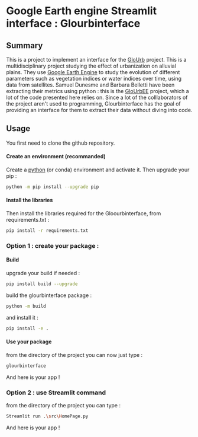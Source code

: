 # Google Earth engine Streamlit interface : Glourbinterface

## Summary
This is a project to implement an interface for the [GloUrb](https://glourb.universite-lyon.fr/) project. This is a multidisciplinary project studying the effect of urbanization on alluvial plains. They use [Google Earth Engine](https://earthengine.google.com/) to study the evolution of different parameters such as vegetation indices or water indices over time, using data from satellites.
Samuel Dunesme and Barbara Belletti have been extracting their metrics using python : this is the [GloUrbEE](https://github.com/EVS-GIS/glourbee) project, which a lot of the code presented here relies on. Since a lot of the colllaborators of the project aren't used to programming, Glourbinterface has the goal of providing an interface for them to extract their data without diving into code. 

## Usage
You first need to clone the github repository. 

#### Create an environment (recommanded)
Create a [python](https://docs.python.org/3/library/venv.html) (or conda) environment and activate it. 
Then upgrade your pip :

```bash
python -m pip install --upgrade pip
```

#### Install the libraries
Then install the libraries required for the Gloourbinterface, from requirements.txt : 

```bash
pip install -r requirements.txt
```


### Option 1 : create your package :
#### Build
upgrade your build if needed : 

```bash
pip install build --upgrade
```

build the glourbinterface package :

```bash
python -m build
```

and install it :
```bash
pip install -e .
```

#### Use your package
from the directory of the project you can now just type :

```bash
glourbinterface
```
And here is your app !


### Option 2 : use Streamlit command
from the directory of the project you can type :

```bash
Streamlit run .\src\HomePage.py
```
And here is your app !